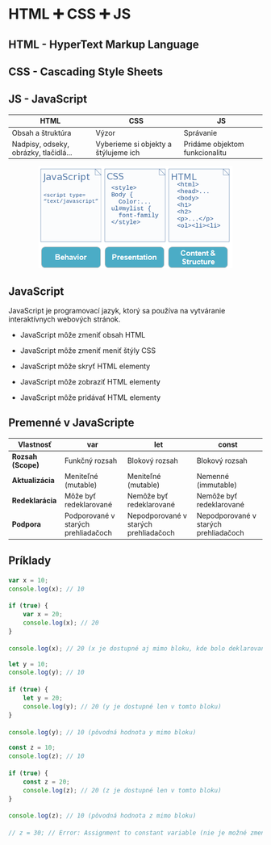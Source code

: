 # HTML ➕ CSS ➕ JS

## HTML - HyperText Markup Language 
## CSS - Cascading Style Sheets
## JS - JavaScript
<center>

| HTML      | CSS | JS        |
| ----------- | ----------- | ----------- |
| Obsah a štruktúra      | Výzor       | Správanie |
| Nadpisy, odseky, obrázky, tlačidlá... | Vyberieme si objekty a štýlujeme ich | Pridáme objektom funkcionalitu |



![Príklad](Zdroje/js_css_html.png)

</center>

## JavaScript
JavaScript je programovací jazyk, ktorý sa používa na vytváranie interaktívnych webových stránok.

- JavaScript môže zmeniť obsah HTML

- JavaScript môže zmeniť meniť štýly CSS

- JavaScript môže skryť HTML elementy

- JavaScript môže zobraziť HTML elementy

- JavaScript môže pridávať HTML elementy

## Premenné v JavaScripte
| Vlastnosť          | var                             | let                              | const                             |
|--------------------|---------------------------------|----------------------------------|-----------------------------------|
| **Rozsah (Scope)** | Funkčný rozsah                  | Blokový rozsah                   | Blokový rozsah                    |
| **Aktualizácia**   | Meniteľné (mutable)             | Meniteľné (mutable)              | Nemenné (immutable)               |
| **Redeklarácia**   | Môže byť redeklarované          | Nemôže byť redeklarované         | Nemôže byť redeklarované          |
| **Podpora**        | Podporované v starých prehliadačoch | Nepodporované v starých prehliadačoch | Nepodporované v starých prehliadačoch |

## Príklady
```javascript
var x = 10;
console.log(x); // 10

if (true) {
    var x = 20;
    console.log(x); // 20
}

console.log(x); // 20 (x je dostupné aj mimo bloku, kde bolo deklarované)
```

```javascript
let y = 10;
console.log(y); // 10

if (true) {
    let y = 20;
    console.log(y); // 20 (y je dostupné len v tomto bloku)
}

console.log(y); // 10 (pôvodná hodnota y mimo bloku)
```

```javascript
const z = 10;
console.log(z); // 10

if (true) {
    const z = 20;
    console.log(z); // 20 (z je dostupné len v tomto bloku)
}

console.log(z); // 10 (pôvodná hodnota z mimo bloku)

// z = 30; // Error: Assignment to constant variable (nie je možné zmeniť hodnotu)
```



